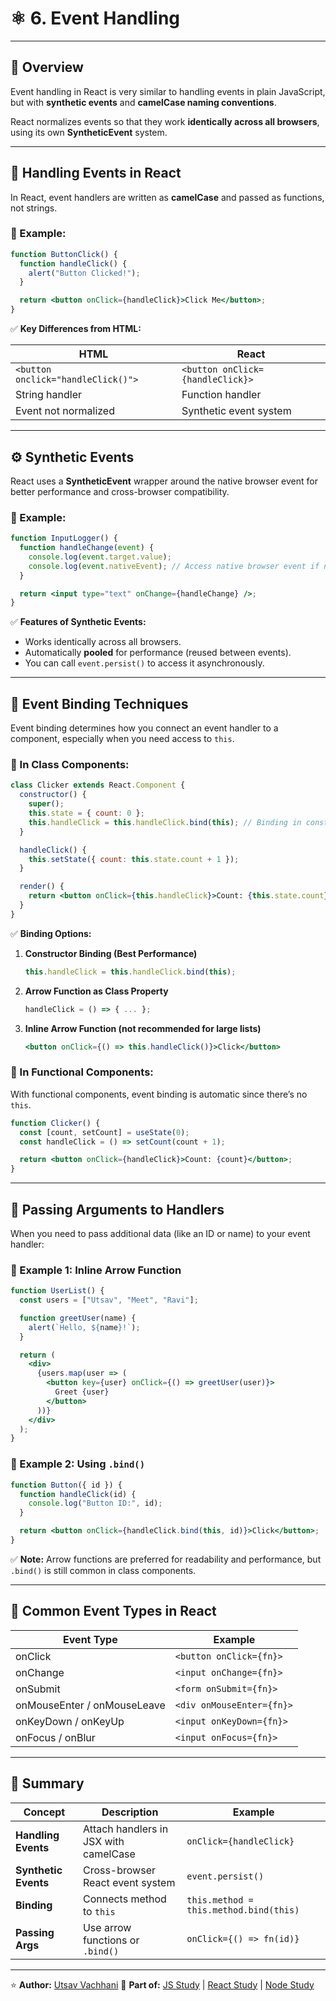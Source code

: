 # ⚛️ 6. Event Handling

---

## 📘 Overview

Event handling in React is very similar to handling events in plain JavaScript,
but with **synthetic events** and **camelCase naming conventions**.

React normalizes events so that they work **identically across all browsers**, using its own **SyntheticEvent** system.

---

## 🎯 Handling Events in React

In React, event handlers are written as **camelCase** and passed as functions, not strings.

### 🔹 Example:

```jsx
function ButtonClick() {
  function handleClick() {
    alert("Button Clicked!");
  }

  return <button onClick={handleClick}>Click Me</button>;
}
```

✅ **Key Differences from HTML:**

| HTML                               | React                            |
| ---------------------------------- | -------------------------------- |
| `<button onclick="handleClick()">` | `<button onClick={handleClick}>` |
| String handler                     | Function handler                 |
| Event not normalized               | Synthetic event system           |

---

## ⚙️ Synthetic Events

React uses a **SyntheticEvent** wrapper around the native browser event for better performance and cross-browser compatibility.

### 🔹 Example:

```jsx
function InputLogger() {
  function handleChange(event) {
    console.log(event.target.value);
    console.log(event.nativeEvent); // Access native browser event if needed
  }

  return <input type="text" onChange={handleChange} />;
}
```

✅ **Features of Synthetic Events:**

* Works identically across all browsers.
* Automatically **pooled** for performance (reused between events).
* You can call `event.persist()` to access it asynchronously.

---

## 🧩 Event Binding Techniques

Event binding determines how you connect an event handler to a component, especially when you need access to `this`.

### 🔹 In Class Components:

```jsx
class Clicker extends React.Component {
  constructor() {
    super();
    this.state = { count: 0 };
    this.handleClick = this.handleClick.bind(this); // Binding in constructor
  }

  handleClick() {
    this.setState({ count: this.state.count + 1 });
  }

  render() {
    return <button onClick={this.handleClick}>Count: {this.state.count}</button>;
  }
}
```

✅ **Binding Options:**

1. **Constructor Binding (Best Performance)**

   ```jsx
   this.handleClick = this.handleClick.bind(this);
   ```
2. **Arrow Function as Class Property**

   ```jsx
   handleClick = () => { ... };
   ```
3. **Inline Arrow Function (not recommended for large lists)**

   ```jsx
   <button onClick={() => this.handleClick()}>Click</button>
   ```

### 🔹 In Functional Components:

With functional components, event binding is automatic since there’s no `this`.

```jsx
function Clicker() {
  const [count, setCount] = useState(0);
  const handleClick = () => setCount(count + 1);

  return <button onClick={handleClick}>Count: {count}</button>;
}
```

---

## 🎯 Passing Arguments to Handlers

When you need to pass additional data (like an ID or name) to your event handler:

### 🔹 Example 1: Inline Arrow Function

```jsx
function UserList() {
  const users = ["Utsav", "Meet", "Ravi"];

  function greetUser(name) {
    alert(`Hello, ${name}!`);
  }

  return (
    <div>
      {users.map(user => (
        <button key={user} onClick={() => greetUser(user)}>
          Greet {user}
        </button>
      ))}
    </div>
  );
}
```

### 🔹 Example 2: Using `.bind()`

```jsx
function Button({ id }) {
  function handleClick(id) {
    console.log("Button ID:", id);
  }

  return <button onClick={handleClick.bind(this, id)}>Click</button>;
}
```

✅ **Note:** Arrow functions are preferred for readability and performance,
but `.bind()` is still common in class components.

---

## 🧠 Common Event Types in React

| Event Type                  | Example                   |
| --------------------------- | ------------------------- |
| onClick                     | `<button onClick={fn}>`   |
| onChange                    | `<input onChange={fn}>`   |
| onSubmit                    | `<form onSubmit={fn}>`    |
| onMouseEnter / onMouseLeave | `<div onMouseEnter={fn}>` |
| onKeyDown / onKeyUp         | `<input onKeyDown={fn}>`  |
| onFocus / onBlur            | `<input onFocus={fn}>`    |

---

## 🧩 Summary

| Concept              | Description                           | Example                                |
| -------------------- | ------------------------------------- | -------------------------------------- |
| **Handling Events**  | Attach handlers in JSX with camelCase | `onClick={handleClick}`                |
| **Synthetic Events** | Cross-browser React event system      | `event.persist()`                      |
| **Binding**          | Connects method to `this`             | `this.method = this.method.bind(this)` |
| **Passing Args**     | Use arrow functions or `.bind()`      | `onClick={() => fn(id)}`               |

---

⭐ **Author:** [Utsav Vachhani](https://github.com/utsavvachhani)
📘 **Part of:** [JS Study](../../../JS-STUDY/) | [React Study](../../../REACT-STUDY/) | [Node Study](../../../Node-STUDY/)
